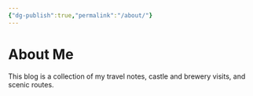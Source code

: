 ```yaml
---
{"dg-publish":true,"permalink":"/about/"}
---
```


# About Me

This blog is a collection of my travel notes, castle and brewery visits, and scenic routes.